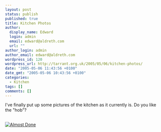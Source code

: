 ```yaml
---
layout: post
status: publish
published: true
title: Kitchen Photos
author:
  display_name: Edward
  login: admin
  email: edward@aldreth.com
  url: ""
author_login: admin
author_email: edward@aldreth.com
wordpress_id: 120
wordpress_url: http://tarrant.org.uk/2005/05/06/kitchen-photos/
date: "2005-05-06 11:43:56 +0100"
date_gmt: "2005-05-06 10:43:56 +0100"
categories:
  - Kitchen
tags: []
comments: []
---
```


I\'ve finally put up some pictures of the kitchen as it currently is. Do
you like the \"hob\"?

[  
 ![Almost
Done](https://tarrant.org.uk/d/407-2/kitchenalmost.jpg?g2_GALLERYSID=e5e1dddb92e367838451623a9b041b95)][1]



[1]: https://tarrant.org.uk/v/kitchen/kitchenalmost/
